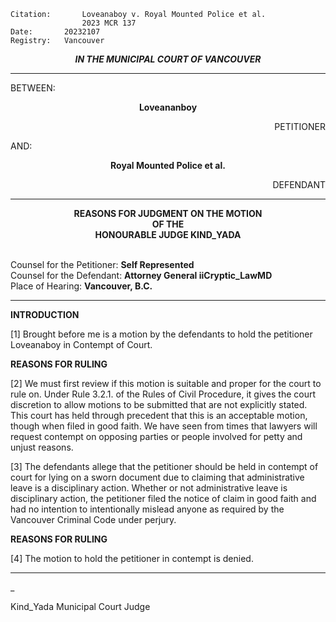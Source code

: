 	Citation:       Loveanaboy v. Royal Mounted Police et al.
                	2023 MCR 137
	Date:		20232107
	Registry:	Vancouver

<p align="center"><b><i>
				IN THE MUNICIPAL COURT OF VANCOUVER
</b></i>

---

BETWEEN:
<p align="center"><b>		Loveananboy			</b>
<p align="right">		PETITIONER
<p>				AND:
<p align="center"><b>		Royal Mounted Police et al.		</b>
<p align="right">		DEFENDANT

---
	
<p align="center"><b>		
				REASONS FOR JUDGMENT ON THE MOTION
<br>				OF THE
<br>				HONOURABLE JUDGE KIND_YADA

</b>

<br>				Counsel for the Petitioner: **Self Represented**
<br>				Counsel for the Defendant: **Attorney General iiCryptic_LawMD**
<br>				Place of Hearing: **Vancouver, B.C.**

---

**INTRODUCTION**

[1] Brought before me is a motion by the defendants to hold the petitioner Loveanaboy in Contempt of Court. 

**REASONS FOR RULING**

[2] We must first review if this motion is suitable and proper for the court to rule on. Under Rule 3.2.1. of the Rules of Civil Procedure, it gives the court discretion to allow motions to be submitted that are not explicitly stated. This court has held through precedent that this is an acceptable motion, though when filed in good faith. We have seen from times that lawyers will request contempt on opposing parties or people involved for petty and unjust reasons. 

[3] The defendants allege that the petitioner should be held in contempt of court for lying on a sworn document due to claiming that administrative leave is a disciplinary action. Whether or not administrative leave is disciplinary action, the petitioner filed the notice of claim in good faith and had no intention to intentionally mislead anyone as required by the Vancouver Criminal Code under perjury. 

**REASONS FOR RULING**

[4] The motion to hold the petitioner in contempt is denied. 

---


_

Kind_Yada
Municipal Court Judge
